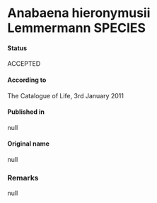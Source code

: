 # Anabaena hieronymusii Lemmermann SPECIES

#### Status
ACCEPTED

#### According to
The Catalogue of Life, 3rd January 2011

#### Published in
null

#### Original name
null

### Remarks
null